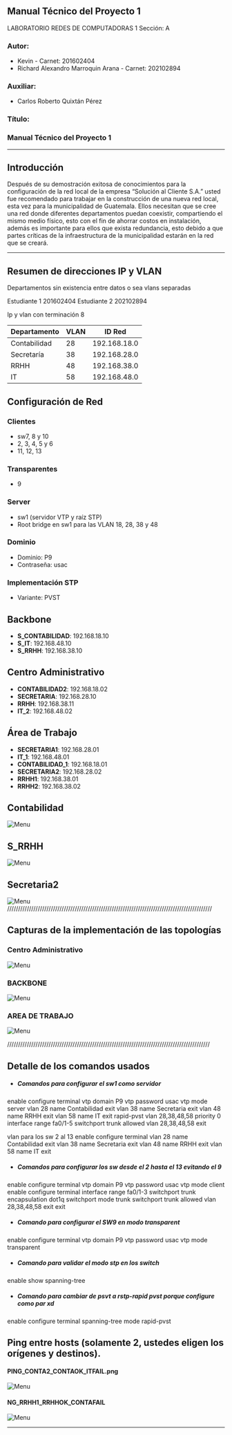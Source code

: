## Manual Técnico del Proyecto 1
 LABORATORIO REDES DE COMPUTADORAS 1
 Sección: A







### **Autor:**

- Kevin - Carnet: 201602404
- Richard Alexandro Marroquin Arana - Carnet: 202102894










### **Auxiliar:**
- Carlos Roberto Quixtán Pérez



### **Título:**

### Manual Técnico del Proyecto 1

---




## Introducción
Después de su demostración exitosa de conocimientos para la configuración de la red
local de la empresa “Solución al Cliente S.A.” usted fue recomendado para trabajar en la
construcción de una nueva red local, esta vez para la municipalidad de Guatemala.
Ellos necesitan que se cree una red donde diferentes departamentos puedan coexistir,
compartiendo el mismo medio físico, esto con el fin de ahorrar costos en instalación,
además es importante para ellos que exista redundancia, esto debido a que partes críticas
de la infraestructura de la municipalidad estarán en la red que se creará.


---
## Resumen de direcciones IP y VLAN

Departamentos sin existencia entre datos o sea vlans separadas

Estudiante 1 201602404
Estudiante 2 202102894

Ip y vlan con terminación 8 

| Departamento  | VLAN | ID Red         |
|---------------|------|----------------|
| Contabilidad  | 28   | 192.168.18.0   |
| Secretaría    | 38   | 192.168.28.0   |
| RRHH          | 48   | 192.168.38.0   |
| IT            | 58   | 192.168.48.0   |


## Configuración de Red

### Clientes
- sw7, 8 y 10
- 2, 3, 4, 5 y 6
- 11, 12, 13

### Transparentes
- 9

### Server
- sw1 (servidor VTP y raíz STP)
- Root bridge en sw1 para las VLAN 18, 28, 38 y 48

### Dominio
- Dominio: P9
- Contraseña: usac

### Implementación STP
- Variante: PVST

## Backbone
- **S_CONTABILIDAD**: 192.168.18.10
- **S_IT**: 192.168.48.10
- **S_RRHH**: 192.168.38.10

## Centro Administrativo
- **CONTABILIDAD2**: 192.168.18.02
- **SECRETARIA**: 192.168.28.10
- **RRHH**: 192.168.38.11
- **IT_2**: 192.168.48.02

## Área de Trabajo
- **SECRETARIA1**: 192.168.28.01
- **IT_1**: 192.168.48.01
- **CONTABILIDAD_1**: 192.168.18.01
- **SECRETARIA2**: 192.168.28.02
- **RRHH1**: 192.168.38.01
- **RRHH2**: 192.168.38.02


## Contabilidad
![Menu](https://i.ibb.co/Dz6vfXr/imagen-2024-09-06-001049764.png)
## S_RRHH
![Menu](https://i.ibb.co/smPWyHh/image.png)
## Secretaria2 
![Menu](https://i.ibb.co/6DM6J0z/image.png)
//////////////////////////////////////////////////////////////////////////////////////////////

## Capturas de la implementación de las topologías
### Centro Administrativo
![Menu](https://i.ibb.co/TkSrQFM/image.png)
### BACKBONE 
![Menu](https://i.ibb.co/zXhm8Jd/image.png)
### AREA DE TRABAJO
![Menu](https://i.ibb.co/LRPRZjL/image.png)

/////////////////////////////////////////////////////////////////////////////////////////////

## Detalle de los comandos usados
-  ##### Comandos para configurar el sw1 como servidor 
enable
configure terminal
vtp domain P9
vtp password usac
vtp mode server
vlan 28
name Contabilidad
exit
vlan 38
name Secretaria
exit
vlan 48
name RRHH
exit
vlan 58
name IT
exit
rapid-pvst vlan 28,38,48,58 priority 0
interface range fa0/1-5
switchport trunk allowed vlan 28,38,48,58
exit

vlan para los sw 2 al 13
enable
configure terminal
vlan 28
name Contabilidad
exit
vlan 38
name Secretaria
exit
vlan 48
name RRHH
exit
vlan 58
name IT
exit


-  ##### Comandos para configurar los sw desde el 2 hasta el 13 evitando el 9
enable
configure terminal
vtp domain P9
vtp password usac
vtp mode client
enable
configure terminal
interface range fa0/1-3
switchport trunk encapsulation dot1q
switchport mode trunk
switchport trunk allowed vlan 28,38,48,58
exit
exit

-  ##### Comando para configurar el SW9 en modo transparent
enable
configure terminal
vtp domain P9
vtp password usac
vtp mode transparent

-  ##### Comando para validar el modo stp en los switch
enable
show spanning-tree

-  ##### Comando para cambiar de psvt a rstp-rapid pvst porque configure como par xd  
enable
configure terminal
spanning-tree mode rapid-pvst


## Ping entre hosts (solamente 2, ustedes eligen los orígenes y destinos).


#### PING_CONTA2_CONTAOK_ITFAIL.png
![Menu](https://i.ibb.co/qRg504B/image.png)


#### NG_RRHH1_RRHHOK_CONTAFAIL
![Menu](https://i.ibb.co/L12SW35/image.png)



---
